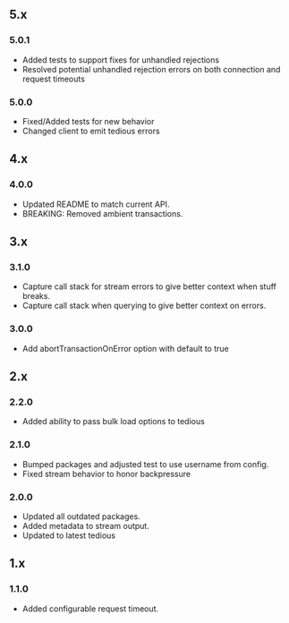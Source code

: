 ## 5.x

### 5.0.1

* Added tests to support fixes for unhandled rejections
* Resolved potential unhandled rejection errors on both connection and request timeouts

### 5.0.0

* Fixed/Added tests for new behavior
* Changed client to emit tedious errors

## 4.x

### 4.0.0

* Updated README to match current API.
* BREAKING: Removed ambient transactions.

## 3.x

### 3.1.0

* Capture call stack for stream errors to give better context when stuff breaks.
* Capture call stack when querying to give better context on errors.

### 3.0.0

* Add abortTransactionOnError option with default to true

## 2.x

### 2.2.0

* Added ability to pass bulk load options to tedious

### 2.1.0

* Bumped packages and adjusted test to use username from config.
* Fixed stream behavior to honor backpressure

### 2.0.0

* Updated all outdated packages.
* Added metadata to stream output.
* Updated to latest tedious

## 1.x

### 1.1.0

* Added configurable request timeout.
